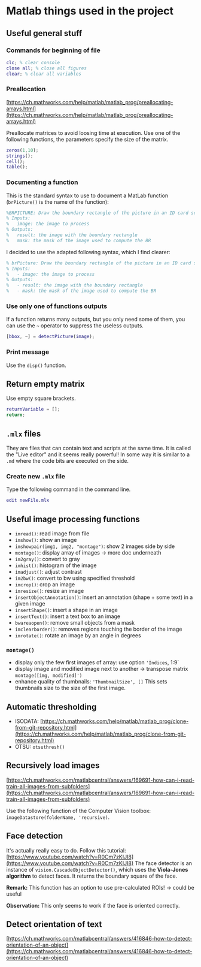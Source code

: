 # Matlab things used in the project

## Useful general stuff

### Commands for beginning of file

```m
clc; % clear console
close all; % close all figures
clear; % clear all variables
```

### Preallocation

[https://ch.mathworks.com/help/matlab/matlab_prog/preallocating-arrays.html](https://ch.mathworks.com/help/matlab/matlab_prog/preallocating-arrays.html)

Preallocate matrices to avoid loosing time at execution. Use one of the following functions, the parameters specify the size of the matrix.

```m
zeros(1,10);
strings();
cell();
table();
```

### Documenting a function

This is the standard syntax to use to document a MatLab function (`brPicture()` is the name of the function):

```m
%BRPICTURE: Draw the boundary rectangle of the picture in an ID card scan.
% Inputs:
%   image: the image to process
% Outputs:
%   result: the image with the boundary rectangle
%   mask: the mask of the image used to compute the BR
```

I decided to use the adapted following syntax, which I find clearer:

```m
% brPicture: Draw the boundary rectangle of the picture in an ID card scan.
% Inputs:
%   - image: the image to process
% Outputs:
%   - result: the image with the boundary rectangle
%   - mask: the mask of the image used to compute the BR
```

### Use only one of functions outputs

If a function returns many outputs, but you only need some of them, you can use the `~` operator to suppress the useless outputs.

```m
[bbox, ~] = detectPicture(image);
```

### Print message

Use the `disp()` function.

## Return empty matrix

Use empty square brackets.

```m
returnVariable = [];
return;
```

## `.mlx` files

They are files that can contain text and scripts at the same time. It is called the "Live editor" and it seems really powerful! In some way it is similar to a `.md` where the code bits are executed on the side.

### Create new `.mlx` file

Type the following command in the command line.

```m
edit newFile.mlx
```

## Useful image processing functions

- `imread()`: read image from file
- `imshow()`: show an image
- `imshowpair(img1, img2, "montage")`: show 2 images side by side
- `montage()`: display array of images -> more doc underneath
- `im2gray()`: convert to gray
- `imhist()`: histogram of the image
- `imadjust()`: adjust contrast
- `im2bw()`: convert to bw using specified threshold
- `imcrop()`: crop an image
- `imresize()`: resize an image
- `insertObjectAnnotation()`: insert an annotation (shape + some text) in a given image
- `insertShape()`: insert a shape in an image
- `insertText()`: insert a text box to an image
- `bwareaopen()`: remove small objects from a mask
- `imclearborder()`: removes regions touching the border of the image
- `imrotate()`: rotate an image by an angle in degrees

### `montage()`

- display only the few first images of array: use option `'Indices`, 1:9`
- display image and modified image next to another -> transpose matrix
  `montage([img, modified]')`
- enhance quality of thumbnails: `'ThumbnailSize', []`
  This sets thumbnails size to the size of the first image.

## Automatic thresholding

- ISODATA: [https://ch.mathworks.com/help/matlab/matlab_prog/clone-from-git-repository.html](https://ch.mathworks.com/help/matlab/matlab_prog/clone-from-git-repository.html)
- OTSU: `otsuthresh()`

## Recursively load images

[https://ch.mathworks.com/matlabcentral/answers/169691-how-can-i-read-train-all-images-from-subfolders](https://ch.mathworks.com/matlabcentral/answers/169691-how-can-i-read-train-all-images-from-subfolders)

Use the following function of the Computer Vision toolbox: `imageDatastore(folderName, 'recursive)`.

## Face detection

It's actually really easy to do. Follow this tutorial: [https://www.youtube.com/watch?v=R0Cm7zKIJI8](https://www.youtube.com/watch?v=R0Cm7zKIJI8)
The face detector is an instance of `vision.CascadeObjectDetector()`, which uses the **Viola-Jones algorithm** to detect faces. It returns the boundary square of the face.

**Remark:** This function has an option to use pre-calculated ROIs! -> could be useful

**Observation:** This only seems to work if the face is oriented correctly.

## Detect orientation of text

[https://ch.mathworks.com/matlabcentral/answers/416846-how-to-detect-orientation-of-an-object](https://ch.mathworks.com/matlabcentral/answers/416846-how-to-detect-orientation-of-an-object)
